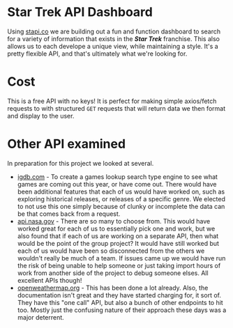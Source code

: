 # Star Trek API Dashboard
Using [stapi.co](https://stapi.co/) we are building out a fun and function dashboard to search for a variety of information that exists in the ***Star Trek*** franchise. This also allows us to each develope a unique view, while maintaining a style. It's a pretty flexible API, and that's ultimately what we're looking for.

# Cost
This is a free API with no keys! It is perfect for making simple axios/fetch requests to with structured `GET` requests that will return data we then format and display to the user.

# Other API examined
In preparation for this project we looked at several.
- [igdb.com](https://igdb.com) - To create a games lookup search type engine to see what games are coming out this year, or have come out. There would have been additional features that each of us would have worked on, such as exploring historical releases, or releases of a specific genre. We elected to not use this one simply because of clunky or incomplete the data can be that comes back from a request.
- [api.nasa.gov](https://api.nasa.gov/) - There are so many to choose from. This would have worked great for each of us to essentially pick one and work, but we also found that if each of us are working on a separate API, then what would be the point of the group project? It would have still worked but each of us would have been so disconnected from the others we wouldn't really be much of a team. If issues came up we would have run the risk of being unable to help someone or just taking import hours of work from another side of the project to debug someone elses. All excellent APIs though!
- [openweathermap.org](https://openweathermap.org/) - This has been done a lot already. Also, the documentation isn't great and they have started charging for, it sort of. They have this "one call" API, but also a bunch of other endpoints to hit too. Mostly just the confusing nature of their approach these days was a major deterrent.